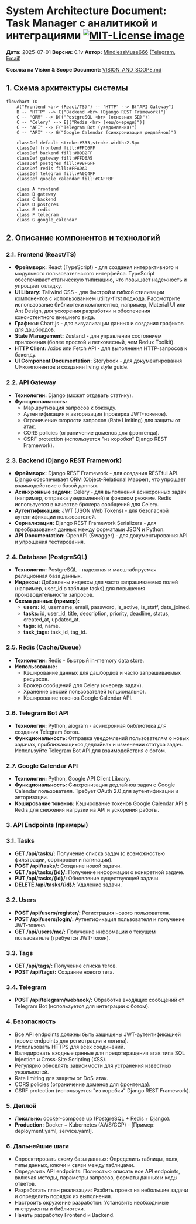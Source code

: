 # System Architecture Document: Task Manager с аналитикой и интеграциями <a href="https://opensource.org/licenses/MIT"><img src="https://img.shields.io/badge/License-MIT-yellow.svg" alt="MIT-License image"></a>

**Дата:** 2025-07-01
**Версия:** 0.1v
**Автор:** [MindlessMuse666](https://github.com/MindlessMuse666) ([Telegram](https://t.me/mindless_muse "Telegram"), [Email](mindlessmuse.666@gmail.com "Email"))

**Ссылка на Vision & Scope Document:** [VISION_AND_SCOPE.md](./VISION_AND_SCOPE.md)

## 1. Схема архитектуры системы

```mermaid
flowchart TD
    A("Frontend <br> (React/TS)") -- "HTTP" --> B("API Gateway")
    B -- "HTTP" --> C{"Backend <br> (Django REST Framework)"}
    C -- "ORM" --> D[("PostgreSQL <br> (основная БД)")]
    C -- "Celery" --> E[("Redis <br> (кеш/очереди)")]
    C -- "API" --> F("Telegram Bot (уведомления)")
    C -- "API" --> G("Google Calendar (синхронизация дедлайнов)")

    classDef default stroke:#333,stroke-width:2.5px
    classDef frontend fill:#FFC6FF
    classDef backend fill:#BDB2FF
    classDef gateway fill:#FFD6A5
    classDef postgres fill:#9BF6FF
    classDef redis fill:#FFADAD
    classDef telegram fill:#A0C4FF
    classDef google_calendar fill:#CAFFBF

    class A frontend
    class B gateway
    class C backend
    class D postgres
    class E redis
    class F telegram
    class G google_calendar
```

## 2. Описание компонентов и технологий

### 2.1. Frontend (React/TS)

- **Фреймворк:** React (TypeScript) - для создания интерактивного и модульного пользовательского интерфейса. TypeScript обеспечивает статическую типизацию, что повышает надежность и упрощает отладку.
- **UI Library:** Tailwind CSS - для быстрой и гибкой стилизации компонентов с использованием utility-first подхода. Рассмотрите использование библиотеки компонентов, например, Material UI или Ant Design, для ускорения разработки и обеспечения консистентного внешнего вида.
- **Графики:** Chart.js - для визуализации данных и создания графиков для дашбордов.
- **State Management:** Zustand - для управления состоянием приложения (более простой и легковесный, чем Redux Toolkit).
- **HTTP Client:** Axios или Fetch API - для выполнения HTTP-запросов к бэкенду.
- **UI Component Documentation:** Storybook - для документирования UI-компонентов и создания living style guide.

### 2.2. API Gateway

- **Технологии:** Django (может отдавать статику).
- **Функциональность:**
  - Маршрутизация запросов к бэкенду.
  - Аутентификация и авторизация (проверка JWT-токенов).
  - Ограничение скорости запросов (Rate Limiting) для защиты от атак.
  - CORS policies (ограничение доменов для фронтенда).
  - CSRF protection (используется "из коробки" Django REST Framework).

### 2.3. Backend (Django REST Framework)

- **Фреймворк:** Django REST Framework - для создания RESTful API. Django обеспечивает ORM (Object-Relational Mapper), что упрощает взаимодействие с базой данных.
- **Асинхронные задачи:** Celery - для выполнения асинхронных задач (например, отправка уведомлений) в фоновом режиме. Redis используется в качестве брокера сообщений для Celery.
- **Аутентификация:** JWT (JSON Web Tokens) - для безопасной аутентификации пользователей.
- **Сериализация:** Django REST Framework Serializers - для преобразования данных между форматами JSON и Python.
- **API Documentation:** OpenAPI (Swagger) - для документирования API и упрощения тестирования.

### 2.4. Database (PostgreSQL)

- **Технологии:** PostgreSQL - надежная и масштабируемая реляционная база данных.
- **Индексы:** Добавлены индексы для часто запрашиваемых полей (например, user_id в таблице tasks) для повышения производительности запросов.
- **Схема данных (пример):**
  - **users:** id, username, email, password, is_active, is_staff, date_joined.
  - **tasks:** id, user_id, title, description, priority, deadline, status, created_at, updated_at.
  - **tags:** id, name.
  - **task_tags:** task_id, tag_id.

### 2.5. Redis (Cache/Queue)

- **Технологии:** Redis - быстрый in-memory data store.
- **Использование:**
  - Кэширование данных для дашбордов и часто запрашиваемых ресурсов.
  - Брокер сообщений для Celery (очередь задач).
  - Хранение сессий пользователей (опционально).
  - Кэширование токенов Google Calendar API.

### 2.6. Telegram Bot API

- **Технологии:** Python, aiogram - асинхронная библиотека для создания Telegram ботов.
- **Функциональность:** Отправка уведомлений пользователям о новых задачах, приближающихся дедлайнах и изменении статуса задач. Используйте Telegram Bot API для взаимодействия с ботом.

### 2.7. Google Calendar API

- **Технологии:** Python, Google API Client Library.
- **Функциональность:** Синхронизация дедлайнов задач с Google Calendar пользователя. Требует OAuth 2.0 для аутентификации и авторизации.
- **Кэширование токенов:** Кэширование токенов Google Calendar API в Redis для снижения нагрузки на API и ускорения работы.

### 3. API Endpoints (примеры)

### 3.1. Tasks

- **GET /api/tasks/:** Получение списка задач (с возможностью фильтрации, сортировки и пагинации).
- **POST /api/tasks/:** Создание новой задачи.
- **GET /api/tasks/{id}/:** Получение информации о конкретной задаче.
- **PUT /api/tasks/{id}/:** Обновление существующей задачи.
- **DELETE /api/tasks/{id}/:** Удаление задачи.

### 3.2. Users

- **POST /api/users/register/:** Регистрация нового пользователя.
- **POST /api/users/login/:** Аутентификация пользователя и получение JWT-токена.
- **GET /api/users/me/:** Получение информации о текущем пользователе (требуется JWT-токен).

### 3.3. Tags

- **GET /api/tags/:** Получение списка тегов.
- **POST /api/tags/:** Создание нового тега.

### 3.4. Telegram

- **POST /api/telegram/webhook/:** Обработка входящих сообщений от Telegram Bot (используется для интеграции с ботом).

### 4. Безопасность

- Все API endpoints должны быть защищены JWT-аутентификацией (кроме endpoints для регистрации и логина).
- Использовать HTTPS для всех соединений.
- Валидировать входные данные для предотвращения атак типа SQL Injection и Cross-Site Scripting (XSS).
- Регулярно обновлять зависимости для устранения известных уязвимостей.
- Rate limiting для защиты от DoS-атак.
- CORS policies (ограничение доменов для фронтенда).
- CSRF protection (используется "из коробки" Django REST Framework).

### 5. Деплой

- **Локально:** docker-compose up (PostgreSQL + Redis + Django).
- **Production:** Docker + Kubernetes (AWS/GCP) - [Пример: deployment.yaml, service.yaml].

### 6. Дальнейшие шаги

- Спроектировать схему базы данных: Определить таблицы, поля, типы данных, ключи и связи между таблицами.
- Определить API endpoints: Полностью описать все API endpoints, включая методы, параметры запросов, форматы данных и коды ответов.
- Разработать план реализации: Разбить проект на небольшие задачи и определить порядок их выполнения.
- Настроить окружение разработки: Установить необходимые инструменты и библиотеки.
- Начать разработку Frontend и Backend.
